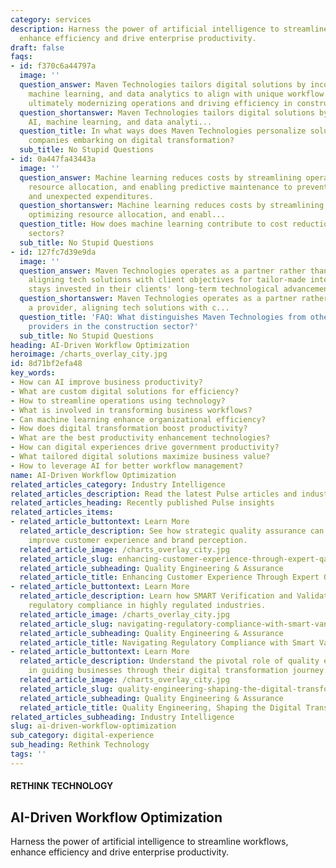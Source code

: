 ```yaml
---
category: services
description: Harness the power of artificial intelligence to streamline workflows,
  enhance efficiency and drive enterprise productivity.
draft: false
faqs:
- id: f370c6a44797a
  image: ''
  question_answer: Maven Technologies tailors digital solutions by incorporating AI,
    machine learning, and data analytics to align with unique workflow requirements,
    ultimately modernizing operations and driving efficiency in construction projects.
  question_shortanswer: Maven Technologies tailors digital solutions by incorporating
    AI, machine learning, and data analyti...
  question_title: In what ways does Maven Technologies personalize solutions for construction
    companies embarking on digital transformation?
  sub_title: No Stupid Questions
- id: 0a447fa43443a
  image: ''
  question_answer: Machine learning reduces costs by streamlining operations, optimizing
    resource allocation, and enabling predictive maintenance to prevent costly downtimes
    and unexpected expenditures.
  question_shortanswer: Machine learning reduces costs by streamlining operations,
    optimizing resource allocation, and enabl...
  question_title: How does machine learning contribute to cost reduction in utility
    sectors?
  sub_title: No Stupid Questions
- id: 127fc7d39e9da
  image: ''
  question_answer: Maven Technologies operates as a partner rather than just a provider,
    aligning tech solutions with client objectives for tailor-made integrations, and
    stays invested in their clients' long-term technological advancement and success.
  question_shortanswer: Maven Technologies operates as a partner rather than just
    a provider, aligning tech solutions with c...
  question_title: 'FAQ: What distinguishes Maven Technologies from other technology
    providers in the construction sector?'
  sub_title: No Stupid Questions
heading: AI-Driven Workflow Optimization
heroimage: /charts_overlay_city.jpg
id: 8d71bf2efa48
key_words:
- How can AI improve business productivity?
- What are custom digital solutions for efficiency?
- How to streamline operations using technology?
- What is involved in transforming business workflows?
- Can machine learning enhance organizational efficiency?
- How does digital transformation boost productivity?
- What are the best productivity enhancement technologies?
- How can digital experiences drive government productivity?
- What tailored digital solutions maximize business value?
- How to leverage AI for better workflow management?
name: AI-Driven Workflow Optimization
related_articles_category: Industry Intelligence
related_articles_description: Read the latest Pulse articles and industry insights.
related_articles_heading: Recently published Pulse insights
related_articles_items:
- related_article_buttontext: Learn More
  related_article_description: See how strategic quality assurance can significantly
    improve customer experience and brand perception.
  related_article_image: /charts_overlay_city.jpg
  related_article_slug: enhancing-customer-experience-through-expert-qa
  related_article_subheading: Quality Engineering & Assurance
  related_article_title: Enhancing Customer Experience Through Expert QA
- related_article_buttontext: Learn More
  related_article_description: Learn how SMART Verification and Validation streamline
    regulatory compliance in highly regulated industries.
  related_article_image: /charts_overlay_city.jpg
  related_article_slug: navigating-regulatory-compliance-with-smart-vandv
  related_article_subheading: Quality Engineering & Assurance
  related_article_title: Navigating Regulatory Compliance with Smart VandV
- related_article_buttontext: Learn More
  related_article_description: Understand the pivotal role of quality engineering
    in guiding businesses through their digital transformation journey.
  related_article_image: /charts_overlay_city.jpg
  related_article_slug: quality-engineering-shaping-the-digital-transformation
  related_article_subheading: Quality Engineering & Assurance
  related_article_title: Quality Engineering, Shaping the Digital Transformation
related_articles_subheading: Industry Intelligence
slug: ai-driven-workflow-optimization
sub_category: digital-experience
sub_heading: Rethink Technology
tags: ''
---
```


#### RETHINK TECHNOLOGY
## AI-Driven Workflow Optimization
Harness the power of artificial intelligence to streamline workflows, enhance efficiency and drive enterprise productivity.